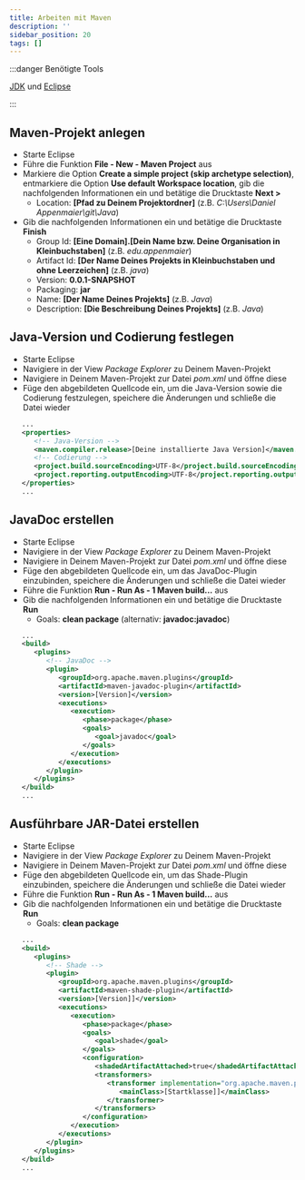 ```yaml
---
title: Arbeiten mit Maven
description: ''
sidebar_position: 20
tags: []
---
```


:::danger Benötigte Tools

[JDK](https://www.oracle.com/java/technologies/downloads/) und
[Eclipse](https://www.eclipse.org/)

:::

## Maven-Projekt anlegen

- Starte Eclipse
- Führe die Funktion **File - New - Maven Project** aus
- Markiere die Option **Create a simple project (skip archetype selection)**,
  entmarkiere die Option **Use default Workspace location**, gib die
  nachfolgenden Informationen ein und betätige die Drucktaste **Next >**
  - Location: **[Pfad zu Deinem Projektordner]** (z.B. _C:\Users\Daniel
    Appenmaier\git\Java_)
- Gib die nachfolgenden Informationen ein und betätige die Drucktaste **Finish**
  - Group Id: **[Eine Domain].[Dein Name bzw. Deine Organisation in
    Kleinbuchstaben]** (z.B. _edu.appenmaier_)
  - Artifact Id: **[Der Name Deines Projekts in Kleinbuchstaben und ohne
    Leerzeichen]** (z.B. _java_)
  - Version: **0.0.1-SNAPSHOT**
  - Packaging: **jar**
  - Name: **[Der Name Deines Projekts]** (z.B. _Java_)
  - Description: **[Die Beschreibung Deines Projekts]** (z.B. _Java_)

## Java-Version und Codierung festlegen

- Starte Eclipse
- Navigiere in der View _Package Explorer_ zu Deinem Maven-Projekt
- Navigiere in Deinem Maven-Projekt zur Datei _pom.xml_ und öffne diese
- Füge den abgebildeten Quellcode ein, um die Java-Version sowie die Codierung
  festzulegen, speichere die Änderungen und schließe die Datei wieder

```xml title="pom.xml (Auszug)" showLineNumbers
   ...
   <properties>
      <!-- Java-Version -->
      <maven.compiler.release>[Deine installierte Java Version]</maven.compiler.release>
      <!-- Codierung -->
      <project.build.sourceEncoding>UTF-8</project.build.sourceEncoding>
      <project.reporting.outputEncoding>UTF-8</project.reporting.outputEncoding>
   </properties>
   ...
```

## JavaDoc erstellen

- Starte Eclipse
- Navigiere in der View _Package Explorer_ zu Deinem Maven-Projekt
- Navigiere in Deinem Maven-Projekt zur Datei _pom.xml_ und öffne diese
- Füge den abgebildeten Quellcode ein, um das JavaDoc-Plugin einzubinden,
  speichere die Änderungen und schließe die Datei wieder
- Führe die Funktion **Run - Run As - 1 Maven build...** aus
- Gib die nachfolgenden Informationen ein und betätige die Drucktaste **Run**
  - Goals: **clean package** (alternativ: **javadoc:javadoc**)

```xml title="pom.xml (Auszug)" showLineNumbers
   ...
   <build>
      <plugins>
         <!-- JavaDoc -->
         <plugin>
            <groupId>org.apache.maven.plugins</groupId>
            <artifactId>maven-javadoc-plugin</artifactId>
            <version>[Version]</version>
            <executions>
               <execution>
                  <phase>package</phase>
                  <goals>
                     <goal>javadoc</goal>
                  </goals>
               </execution>
            </executions>
         </plugin>
      </plugins>
   </build>
   ...
```

## Ausführbare JAR-Datei erstellen

- Starte Eclipse
- Navigiere in der View _Package Explorer_ zu Deinem Maven-Projekt
- Navigiere in Deinem Maven-Projekt zur Datei _pom.xml_ und öffne diese
- Füge den abgebildeten Quellcode ein, um das Shade-Plugin einzubinden,
  speichere die Änderungen und schließe die Datei wieder
- Führe die Funktion **Run - Run As - 1 Maven build...** aus
- Gib die nachfolgenden Informationen ein und betätige die Drucktaste **Run**
  - Goals: **clean package**

```xml title="pom.xml" showLineNumbers
   ...
   <build>
      <plugins>
         <!-- Shade -->
         <plugin>
            <groupId>org.apache.maven.plugins</groupId>
            <artifactId>maven-shade-plugin</artifactId>
            <version>[Version]]</version>
            <executions>
               <execution>
                  <phase>package</phase>
                  <goals>
                     <goal>shade</goal>
                  </goals>
                  <configuration>
                     <shadedArtifactAttached>true</shadedArtifactAttached>
                     <transformers>
                        <transformer implementation="org.apache.maven.plugins.shade.resource.ManifestResourceTransformer">
                           <mainClass>[Startklasse]]</mainClass>
                        </transformer>
                     </transformers>
                  </configuration>
               </execution>
            </executions>
         </plugin>
      </plugins>
   </build>
   ...
```
